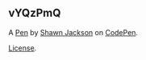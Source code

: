vYQzPmQ
-------


A [Pen](https://codepen.io/Shawnbigdog/pen/vYQzPmQ) by [Shawn Jackson](https://codepen.io/Shawnbigdog) on [CodePen](https://codepen.io).

[License](https://codepen.io/license/pen/vYQzPmQ).